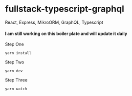 # fullstack-typescript-graphql
React, Express, MikroORM, GraphQL, Typescript

<h4>I am still working on this boiler plate and will update it daily</h4>

Step One
```
yarn install
```
Step Two
```
yarn dev
```
Step Three
```
yarn watch
```
